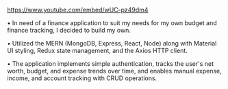 https://www.youtube.com/embed/wUC-pz49dm4

• In need of a finance application to suit my needs for my own budget and finance tracking, I decided to build my own.

• Utilized the MERN (MongoDB, Express, React, Node) along with Material UI styling, Redux state management, and the Axios HTTP client.

• The application implements simple authentication, tracks the user's net worth, budget, and expense trends over time, and enables manual expense, income, and account tracking with CRUD operations.


